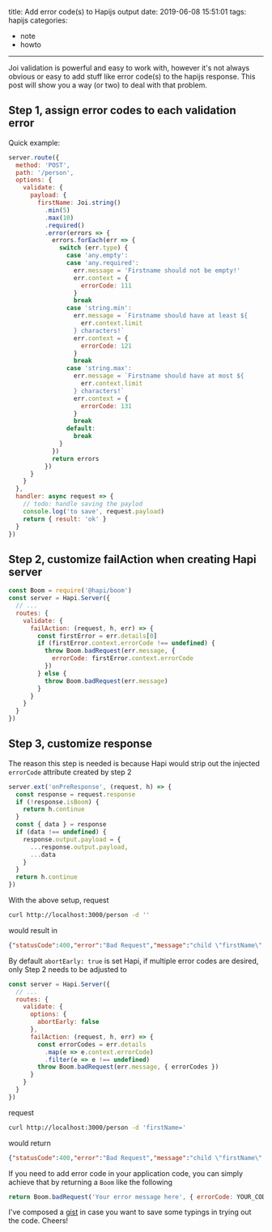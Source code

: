 title: Add error code(s) to Hapijs output
date: 2019-06-08 15:51:01
tags: hapijs
categories:
- note
- howto
---
Joi validation is powerful and easy to work with, however it's not always obvious or easy to add stuff like error code(s) to the hapijs response. This post will show you a way (or two) to deal with that problem.

## Step 1, assign error codes to each validation error
Quick example:
```javascript
server.route({
  method: 'POST',
  path: '/person',
  options: {
    validate: {
      payload: {
        firstName: Joi.string()
          .min(5)
          .max(10)
          .required()
          .error(errors => {
            errors.forEach(err => {
              switch (err.type) {
                case 'any.empty':
                case 'any.required':
                  err.message = 'Firstname should not be empty!'
                  err.context = {
                    errorCode: 111
                  }
                  break
                case 'string.min':
                  err.message = `Firstname should have at least ${
                    err.context.limit
                  } characters!`
                  err.context = {
                    errorCode: 121
                  }
                  break
                case 'string.max':
                  err.message = `Firstname should have at most ${
                    err.context.limit
                  } characters!`
                  err.context = {
                    errorCode: 131
                  }
                  break
                default:
                  break
              }
            })
            return errors
          })
      }
    }
  },
  handler: async request => {
    // todo: handle saving the paylod
    console.log('to save', request.payload)
    return { result: 'ok' }
  }
})
```

## Step 2, customize failAction when creating Hapi server
```javascript
const Boom = require('@hapi/boom')
const server = Hapi.Server({
  // ...
  routes: {
    validate: {
      failAction: (request, h, err) => {
        const firstError = err.details[0]
        if (firstError.context.errorCode !== undefined) {
          throw Boom.badRequest(err.message, {
            errorCode: firstError.context.errorCode
          })
        } else {
          throw Boom.badRequest(err.message)
        }
      }
    }
  }
})
```

## Step 3, customize response
The reason this step is needed is because Hapi would strip out the injected `errorCode` attribute created by step 2
```javascript
server.ext('onPreResponse', (request, h) => {
  const response = request.response
  if (!response.isBoom) {
    return h.continue
  }
  const { data } = response
  if (data !== undefined) {
    response.output.payload = {
      ...response.output.payload,
      ...data
    }
  }
  return h.continue
})
```

With the above setup, request
```bash
curl http://localhost:3000/person -d ''
```

would result in
```json
{"statusCode":400,"error":"Bad Request","message":"child \"firstName\" fails because [Firstname should not be empty!]","errorCode":111}
```

By default `abortEarly: true` is set Hapi, if multiple error codes are desired, only Step 2 needs to be adjusted to
```javascript
const server = Hapi.Server({
  // ...
  routes: {
    validate: {
      options: {
        abortEarly: false
      },
      failAction: (request, h, err) => {
        const errorCodes = err.details
          .map(e => e.context.errorCode)
          .filter(e => e !== undefined)
        throw Boom.badRequest(err.message, { errorCodes })
      }
    }
  }
})
```

request

```bash
curl http://localhost:3000/person -d 'firstName='
```
would return
```json
{"statusCode":400,"error":"Bad Request","message":"child \"firstName\" fails because [Firstname should not be empty!, Firstname should have at least 5 characters!]","errorCodes":[111,121]}
```

If you need to add error code in your application code, you can simply achieve that by returning a `Boom` like the following

```javascript
return Boom.badRequest('Your error message here', { errorCode: YOUR_CODE })
```

I've composed a [gist](https://gist.github.com/midnightcodr/c47a1c3322818e9ba42cd264b19885f6) in case you want to save some typings in trying out the code. Cheers!